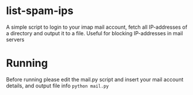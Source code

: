 # list-spam-ips
A simple script to login to your imap mail account, fetch all IP-addresses of a directory and output it to a file. Useful for blocking IP-addresses in mail servers

# Running
Before running please edit the mail.py script and insert your mail account details, and output file info
```python mail.py```
